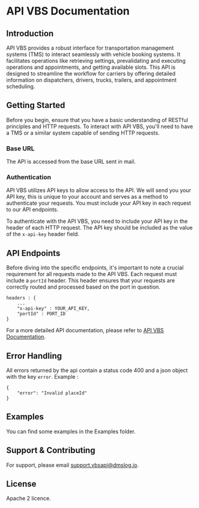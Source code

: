 # API VBS Documentation


## Introduction

API VBS provides a robust interface for transportation management systems (TMS) to interact seamlessly with vehicle booking systems. It facilitates operations like retrieving settings, prevalidating and executing operations and appointments, and getting available slots. This API is designed to streamline the workflow for carriers by offering detailed information on dispatchers, drivers, trucks, trailers, and appointment scheduling.

## Getting Started

Before you begin, ensure that you have a basic understanding of RESTful principles and HTTP requests. To interact with API VBS, you'll need to have a TMS or a similar system capable of sending HTTP requests.

### Base URL

The API is accessed from the base URL sent in mail.

### Authentication

API VBS utilizes API keys to allow access to the API. We will send you your API key, this is unique to your account and serves as a method to authenticate your requests.
You must include your API key in each request to our API endpoints.

To authenticate with the API VBS, you need to include your API key in the header of each HTTP request. The API key should be included as the value of the `x-api-key` header field.


## API Endpoints

Before diving into the specific endpoints, it's important to note a crucial requirement for all requests made to the API VBS. Each request must include a `portId` header. This header ensures that your requests are correctly routed and processed based on the port in question.


```
headers : {
    ...
    "x-api-key" : YOUR_API_KEY,
    "portId" : PORT_ID
}
```

For a more detailed API documentation, please refer to [API VBS Documentation](https://documenter.getpostman.com/view/15107629/2sA2r9VhiD#intro).

## Error Handling

All errors returned by the api contain a status code 400 and a json object with the key `error`.
Example : 
```
{
    "error": "Invalid placeId"
}
```

## Examples

You can find some examples in the Examples folder.


## Support & Contributing

For support, please email support.vbsapi@dmslog.io.


## License

Apache 2 licence.
